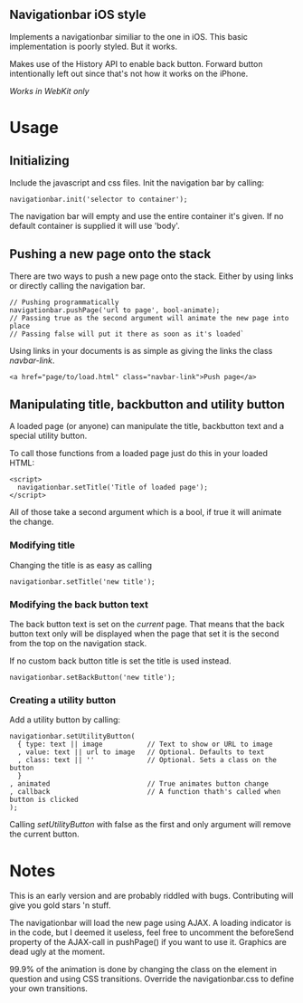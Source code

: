 Navigationbar iOS style
-----------------------

Implements a navigationbar similiar to the one in iOS. This basic
implementation is poorly styled. But it works.

Makes use of the History API to enable back button. Forward button
intentionally left out since that's not how it works on the iPhone.

*Works in WebKit only*

# Usage
## Initializing
Include the javascript and css files. Init the navigation bar by calling:

   `navigationbar.init('selector to container');`

The navigation bar will empty and use the entire container it's given. If no
default container is supplied it will use 'body'.

## Pushing a new page onto the stack
There are two ways to push a new page onto the stack. Either by using links
or directly calling the navigation bar.

    // Pushing programmatically
    navigationbar.pushPage('url to page', bool-animate);
    // Passing true as the second argument will animate the new page into place
    // Passing false will put it there as soon as it's loaded`

Using links in your documents is as simple as giving the links the class
*navbar-link*.

   `<a href="page/to/load.html" class="navbar-link">Push page</a>`

## Manipulating title, backbutton and utility button
A loaded page (or anyone) can manipulate the title, backbutton text and a
special utility button.

To call those functions from a loaded page just do this in your loaded HTML:

    <script>
      navigationbar.setTitle('Title of loaded page');
    </script>

All of those take a second argument which is a bool, if true it will animate
the change.

### Modifying title
Changing the title is as easy as calling

   `navigationbar.setTitle('new title');`

### Modifying the back button text
The back button text is set on the _current_ page. That means that the back
button text only will be displayed when the page that set it is the second
from the top on the navigation stack.

If no custom back button title is set the title is used instead.

   `navigationbar.setBackButton('new title');`


### Creating a utility button
Add a utility button by calling:

    navigationbar.setUtilityButton(
      { type: text || image           // Text to show or URL to image
      , value: text || url to image   // Optional. Defaults to text
      , class: text || ''             // Optional. Sets a class on the button
      }
    , animated                        // True animates button change
    , callback                        // A function thath's called when button is clicked
    );

Calling *setUtilityButton* with false as the first and only argument will
remove the current button.

# Notes
This is an early version and are probably riddled with bugs. Contributing will
give you gold stars 'n stuff.

The navigationbar will load the new page using AJAX. A loading indicator is in
the code, but I deemed it useless, feel free to uncomment the beforeSend
property of the AJAX-call in pushPage() if you want to use it. Graphics are
dead ugly at the moment.

99.9% of the animation is done by changing the class on the element in question
and using CSS transitions. Override the navigationbar.css to define your own
transitions.